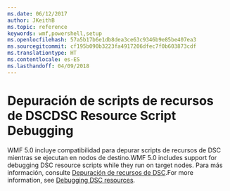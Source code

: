```yaml
---
ms.date: 06/12/2017
author: JKeithB
ms.topic: reference
keywords: wmf,powershell,setup
ms.openlocfilehash: 57a5b17b6e1db8dea3ce63c9346b9e85be407ea3
ms.sourcegitcommit: cf195b090b3223fa4917206dfec7f0b603873cdf
ms.translationtype: HT
ms.contentlocale: es-ES
ms.lasthandoff: 04/09/2018
---
```

# <a name="dsc-resource-script-debugging"></a><span data-ttu-id="87a96-102">Depuración de scripts de recursos de DSC</span><span class="sxs-lookup"><span data-stu-id="87a96-102">DSC Resource Script Debugging</span></span>

<span data-ttu-id="87a96-103">WMF 5.0 incluye compatibilidad para depurar scripts de recursos de DSC mientras se ejecutan en nodos de destino.</span><span class="sxs-lookup"><span data-stu-id="87a96-103">WMF 5.0 includes support for debugging DSC resource scripts while they run on target nodes.</span></span>
<span data-ttu-id="87a96-104">Para más información, consulte [Depuración de recursos de DSC](https://msdn.microsoft.com/powershell/dsc/debugresource).</span><span class="sxs-lookup"><span data-stu-id="87a96-104">For more information, see [Debugging DSC resources](https://msdn.microsoft.com/powershell/dsc/debugresource).</span></span>